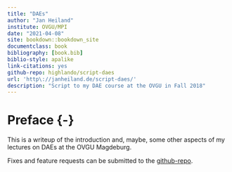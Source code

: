 ```yaml
--- 
title: "DAEs"
author: "Jan Heiland"
institute: OVGU/MPI
date: "2021-04-08"
site: bookdown::bookdown_site
documentclass: book
bibliography: [book.bib]
biblio-style: apalike
link-citations: yes
github-repo: highlando/script-daes
url: 'http\://janheiland.de/script-daes/'
description: "Script to my DAE course at the OVGU in Fall 2018"
---
```


# Preface {-}

This is a writeup of the introduction and, maybe, some other aspects of my lectures on DAEs at the OVGU Magdeburg.

Fixes and feature requests can be submitted to the [github-repo](https://github.com/highlando/script-daes).
